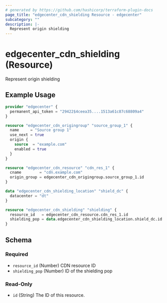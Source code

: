 ```yaml
---
# generated by https://github.com/hashicorp/terraform-plugin-docs
page_title: "edgecenter_cdn_shielding Resource - edgecenter"
subcategory: ""
description: |-
  Represent origin shielding
---
```


# edgecenter_cdn_shielding (Resource)

Represent origin shielding

## Example Usage

```terraform
provider "edgecenter" {
  permanent_api_token = "29422$4ceea35....1513a61c87c68809a4"
}

resource "edgecenter_cdn_origingroup" "source_group_1" {
  name     = "Source group 1"
  use_next = true
  origin {
    source  = "example.com"
    enabled = true
  }
}

resource "edgecenter_cdn_resource" "cdn_res_1" {
  cname        = "cdn.example.com"
  origin_group = edgecenter_cdn_origingroup.source_group_1.id
}

data "edgecenter_cdn_shielding_location" "shield_dc" {
  datacenter = "dt"
}

resource "edgecenter_cdn_shielding" "shielding" {
  resource_id   = edgecenter_cdn_resource.cdn_res_1.id
  shielding_pop = data.edgecenter_cdn_shielding_location.shield_dc.id
}
```

<!-- schema generated by tfplugindocs -->
## Schema

### Required

- `resource_id` (Number) CDN resource ID
- `shielding_pop` (Number) ID of the shielding pop

### Read-Only

- `id` (String) The ID of this resource.

